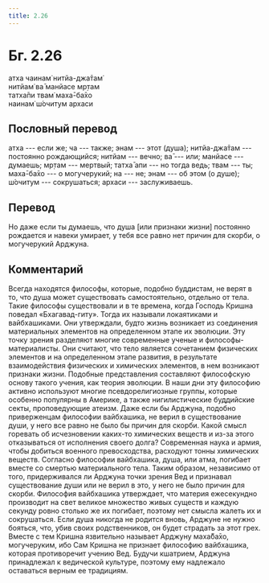 ```yaml
---
title: 2.26
---
```


# Бг. 2.26
атха чаинам̇ нитйа-джа̄там̇<br/>
нитйам̇ ва̄ манйасе мр̣там<br/>
татха̄пи твам̇ маха̄-ба̄хо<br/>
наинам̇ ш́очитум архаси
## Пословный перевод

атха --- если же; ча --- также; энам --- этот (душа); нитйа-джа̄там ---
постоянно рождающийся; нитйам --- вечно; ва̄ --- или; манйасе ---
думаешь; мр̣там --- мертвый; татха̄ апи --- но тогда ведь; твам --- ты;
маха̄-ба̄хо --- о могучерукий; на --- не; энам --- об этом (о душе);
ш́очитум --- сокрушаться; архаси --- заслуживаешь.

## Перевод

Но даже если ты думаешь, что душа \[или признаки жизни\] постоянно
рождается и навеки умирает, у тебя все равно нет причин для скорби, о
могучерукий Арджуна.

## Комментарий

Всегда находятся философы, которые, подобно буддистам, не верят в то,
что душа может существовать самостоятельно, отдельно от тела. Такие
философы существовали и в те времена, когда Господь Кришна поведал
«Бхагавад-гиту». Тогда их называли локаятиками и вайбхашиками. Они
утверждали, будто жизнь возникает из соединения материальных элементов
на определенном этапе их эволюции. Эту точку зрения разделяют многие
современные ученые и философы-материалисты. Они считают, что тело
является сочетанием физических элементов и на определенном этапе
развития, в результате взаимодействия физических и химических элементов,
в нем возникают признаки жизни. Подобные представления составляют
философскую основу такого учения, как теория эволюции. В наши дни эту
философию активно используют многие псевдорелигиозные группы, которые
особенно популярны в Америке, а также нигилистические буддийские секты,
проповедующие атеизм. Даже если бы Арджуна, подобно приверженцам
философии вайбхашика, не верил в существование души, у него все равно не
было бы причин для скорби. Какой смысл горевать об исчезновении каких-то
химических веществ и из-за этого отказываться от исполнения своего
долга? Современная наука и армия, чтобы добиться военного превосходства,
расходуют тонны химических веществ. Согласно философии вайбхашика, душа,
или атма, погибает вместе со смертью материального тела. Таким образом,
независимо от того, придерживался ли Арджуна точки зрения Вед и
признавал существование души или не верил в это, у него не было причин
для скорби. Философия вайбхашика утверждает, что материя ежесекундно
производит на свет великое множество живых существ и каждую секунду
ровно столько же их погибает, поэтому нет смысла жалеть их и
сокрушаться. Если душа никогда не родится вновь, Арджуне не нужно
бояться, что, убив своих родственников, он будет страдать за этот грех.
Вместе с тем Кришна язвительно называет Арджуну маха̄ба̄хо, могучеруким,
ибо Сам Кришна не признает философию вайбхашика, которая противоречит
учению Вед. Будучи кшатрием, Арджуна принадлежал к ведической культуре,
поэтому ему надлежало оставаться верным ее традициям.
